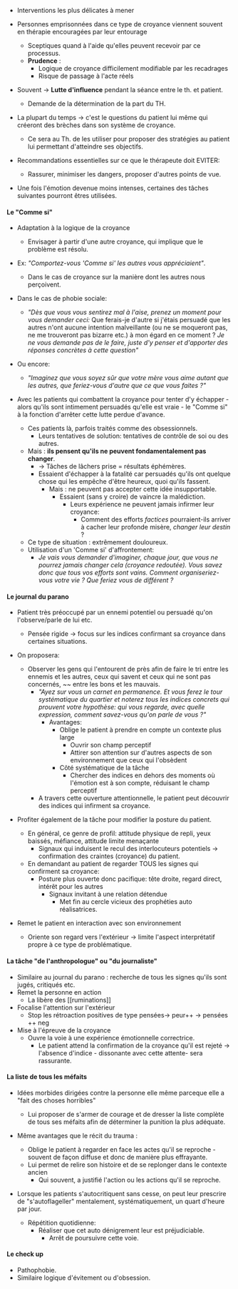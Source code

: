 - Interventions les plus délicates à mener  
- Personnes emprisonnées dans ce type de croyance viennent souvent en thérapie encouragées par leur entourage 
	- Sceptiques quand à l'aide qu'elles peuvent recevoir par ce processus. 
	- **Prudence** :
		- Logique de croyance difficilement modifiable par les recadrages 
		- Risque de passage à l'acte réels 
- Souvent -> **Lutte d'influence** pendant la séance entre le th. et patient.
	- Demande de la détermination de la part du TH. 
- La plupart du temps -> c'est le questions du patient lui même qui créeront des brèches dans son système de croyance. 
	- Ce sera au Th. de les utiliser pour proposer des stratégies au patient lui permettant d'atteindre ses objectifs. 

- Recommandations essentielles sur ce que le thérapeute doit EVITER:
	- Rassurer, minimiser les dangers, proposer d'autres points de vue.

- Une fois l'émotion devenue moins intenses, certaines des tâches suivantes pourront êtres utilisées.

#### Le "Comme si"

- Adaptation à la logique de la croyance
	- Envisager à partir d'une autre croyance, qui implique que le problème est résolu. 

- Ex: *"Comportez-vous 'Comme si' les autres vous appréciaient"*.
	- Dans le cas de croyance sur la manière dont les autres nous perçoivent.
- Dans le cas de phobie sociale:
	- *"Dès que vous vous sentirez mal à l'aise, prenez un moment pour vous demander ceci:* Que ferais-je d'autre si j'étais persuadé que les autres n'ont aucune intention malveillante (ou ne se moqueront pas, ne me trouveront pas bizarre etc.) à mon égard en ce moment ? *Je ne vous demande pas de le faire, juste d'y penser et d'apporter des réponses concrètes à cette question"* 
- Ou encore:
	- *"Imaginez que vous soyez sûr que votre mère vous aime autant que les autres, que feriez-vous d'autre que ce que vous faites ?"* 

- Avec les patients qui combattent la croyance pour tenter d'y échapper - alors qu'ils sont intimement persuadés qu'elle est vraie - le "Comme si" à la fonction d'arrêter cette lutte perdue d'avance. 
	- Ces patients là, parfois traités comme des obsessionnels.
		- Leurs tentatives de solution: tentatives de contrôle de soi ou des autres.
	- Mais : **ils pensent qu'ils ne peuvent fondamentalement pas changer**.
		- -> Tâches de lâchers prise = résultats éphémères. 
		- Essaient d'échapper à la fatalité car persuadés qu'ils ont quelque chose qui les empêche d'être heureux, quoi qu'ils fassent.
			- Mais : ne peuvent pas accepter cette idée insupportable.
				- Essaient (sans y croire) de vaincre la malédiction.
					- Leurs expérience ne peuvent jamais infirmer leur croyance:
						- Comment des efforts *factices* pourraient-ils arriver à cacher leur profonde misère, *changer leur destin* ? 
	- Ce type de situation : extrêmement douloureux. 
	- Utilisation d'un 'Comme si' d'affrontement:
		- *Je vais vous demander d'imaginer, chaque jour, que vous ne pourrez jamais changer cela (croyance redoutée). Vous savez donc que tous vos efforts sont vains. Comment organiseriez-vous votre vie ? Que feriez vous de différent ?*

#### Le journal du parano

- Patient très préoccupé par un ennemi potentiel ou persuadé qu'on l'observe/parle de lui etc.
	- Pensée rigide -> focus sur les indices confirmant sa croyance dans certaines situations.

- On proposera: 
	- Observer les gens qui l'entourent de près afin de faire le tri entre les ennemis et les autres, ceux qui savent et ceux qui ne sont pas concernés, ~~ entre les bons et les mauvais.
		- *"Ayez sur vous un carnet en permanence. Et vous ferez le tour systématique du quartier et noterez tous les indices concrets qui prouvent votre hypothèse: qui vous regarde, avec quelle expression, comment savez-vous qu'on parle de vous ?"* 
			- Avantages:
				- Oblige le patient à prendre en compte un contexte plus large 
					- Ouvrir son champ perceptif 
					- Attirer son attention sur d'autres aspects de son environnement que ceux qui l'obsèdent 
				- Côté systématique de la tâche
					- Chercher des indices en dehors des moments où l'émotion est à son compte, réduisant le champ perceptif 
		- A travers cette ouverture attentionnelle, le patient peut découvrir des indices qui infirment sa croyance. 

- Profiter également de la tâche pour modifier la posture du patient.
	- En général, ce genre de profil: attitude physique de repli, yeux baissés, méfiance, attitude limite menaçante
		- Signaux qui induisent le recul des interlocuteurs potentiels -> confirmation des craintes (croyance) du patient. 
	- En demandant au patient de regarder TOUS les signes qui confirment sa croyance:
		- Posture plus ouverte donc pacifique: tête droite, regard direct, intérêt pour les autres
			- Signaux invitant à une relation détendue 
				- Met fin au cercle vicieux des prophéties auto réalisatrices.

- Remet le patient en interaction avec son environnement 
	- Oriente son regard vers l'extérieur -> limite l'aspect interprétatif propre à ce type de problématique. 

#### La tâche "de l'anthropologue" ou "du journaliste"

- Similaire au journal du parano : recherche de tous les signes qu'ils sont jugés, critiqués etc. 
- Remet la personne en action 
	- La libère des [[ruminations]] 
- Focalise l'attention sur l'extérieur
	- Stop les rétroaction positives de type pensées-> peur++ -> pensées ++ neg 
- Mise à l'épreuve de la croyance 
	- Ouvre la voie à une expérience émotionnelle correctrice. 
		- Le patient attend la confirmation de la croyance qu'il est rejeté -> l'absence d'indice - dissonante avec cette attente- sera rassurante. 

#### La liste de tous les méfaits 

- Idées morbides dirigées contre la personne elle même parceque elle a "fait des choses horribles"
	- Lui proposer de s'armer de courage et de dresser la liste complète de tous ses méfaits afin de déterminer la punition la plus adéquate. 

- Même avantages que le récit du trauma :
	- Oblige le patient à regarder en face les actes qu'il se reproche - souvent de façon diffuse et donc de manière plus effrayante. 
	- Lui permet de relire son histoire et de se replonger dans le contexte ancien
		- Qui souvent, a justifié l'action ou les actions qu'il se reproche.

- Lorsque les patients s'autocritiquent sans cesse, on peut leur prescrire de "s'autoflageller" mentalement, systématiquement, un quart d'heure par jour.
	- Répétition quotidienne: 
		- Réaliser que cet auto dénigrement leur est préjudiciable.
			- Arrêt de poursuivre cette voie.

#### Le check up

- Pathophobie.
- Similaire logique d'évitement ou d'obsession. 